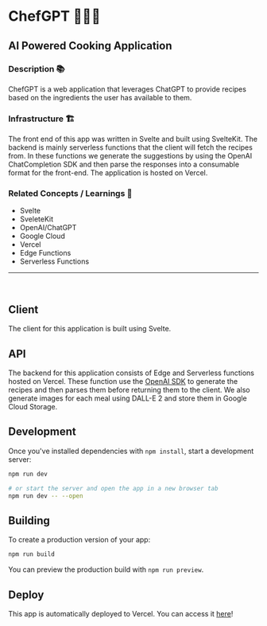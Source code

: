 # ChefGPT 👨‍🍳🤖

## AI Powered Cooking Application

### Description 📚

ChefGPT is a web application that leverages ChatGPT to provide recipes based on the ingredients the user has available to them.

### Infrastructure 🏗️

The front end of this app was written in Svelte and built using SvelteKit. The backend is mainly serverless functions that the client will fetch the recipes from. In these functions we generate the suggestions by using the OpenAI ChatCompletion SDK and then parse the responses into a consumable format for the front-end. The application is hosted on Vercel.

### Related Concepts / Learnings 💭

* Svelte
* SveleteKit
* OpenAI/ChatGPT
* Google Cloud
* Vercel
* Edge Functions
* Serverless Functions

<hr>
<br>

## Client

The client for this application is built using Svelte.

## API

The backend for this application consists of Edge and Serverless functions hosted on Vercel. These function use the [OpenAI SDK](https://platform.openai.com/docs/api-reference/introduction) to generate the recipes and then parses them before returning them to the client. We also generate images for each meal using DALL-E 2 and store them in Google Cloud Storage.

## Development

Once you've installed dependencies with `npm install`, start a development server:

```bash
npm run dev

# or start the server and open the app in a new browser tab
npm run dev -- --open
```

## Building

To create a production version of your app:

```bash
npm run build
```

You can preview the production build with `npm run preview`.

## Deploy

This app is automatically deployed to Vercel. You can access it [here](https://chef-gpt.vercel.app/)!